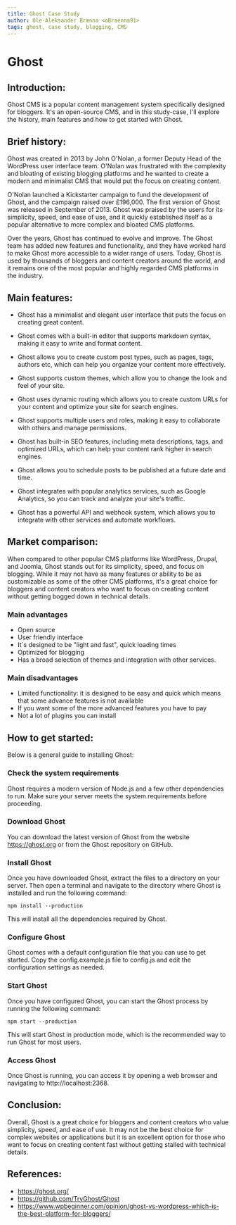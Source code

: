 ```yaml
---
title: Ghost Case Study
author: Ole-Aleksander Brænna <oBraenna91>
tags: ghost, case study, blogging, CMS
---
```

  
# Ghost
  
  
## Introduction:
Ghost CMS is a popular content management system specifically designed for bloggers.
It's an open-source CMS, and in this study-case, I'll explore the history, main features and how to get started with Ghost.

## Brief history:  
Ghost was created in 2013 by John O'Nolan, a former Deputy Head of the WordPress user interface team.
O'Nolan was frustrated with the complexity and bloating of existing blogging platforms and he wanted to create a modern and minimalist CMS that would put
the focus on creating content.
  
O'Nolan launched a Kickstarter campaign to fund the development of Ghost, and the campaign raised over £196,000.
The first version of Ghost was released in September of 2013.
Ghost was praised by the users for its simplicity, speed, and ease of use, and it quickly established itself as a popular alternative to more complex and bloated CMS platforms.

Over the years, Ghost has continued to evolve and improve. The Ghost team has added new features and functionality, and they have worked hard to make Ghost more 
accessible to a wider range of users. Today, Ghost is used by thousands of bloggers and content creators around the world, and it remains one of the most popular
and highly regarded CMS platforms in the industry.

## Main features:
  
- Ghost has a minimalist and elegant user interface that puts the focus on creating great content.

- Ghost comes with a built-in editor that supports markdown syntax, making it easy to write and format content.

- Ghost allows you to create custom post types, such as pages, tags, authors etc, which can help you organize your content more effectively.

- Ghost supports custom themes, which allow you to change the look and feel of your site.

- Ghost uses dynamic routing which allows you to create custom URLs for your content and optimize your site for search engines.

- Ghost supports multiple users and roles, making it easy to collaborate with others and manage permissions.

- Ghost has built-in SEO features, including meta descriptions, tags, and optimized URLs, which can help your content rank higher in search engines.

- Ghost allows you to schedule posts to be published at a future date and time.

- Ghost integrates with popular analytics services, such as Google Analytics, so you can track and analyze your site's traffic.

- Ghost has a powerful API and webhook system, which allows you to integrate with other services and automate workflows.


## Market comparison:
When compared to other popular CMS platforms like WordPress, Drupal, and Joomla, Ghost stands out for its simplicity, speed, and focus on blogging.
While it may not have as many features or ability to be as customizable as some of the other CMS platforms, it's a great choice for bloggers and content creators
who want to focus on creating content without getting bogged down in technical details.
  
  ### Main advantages
  - Open source
  - User friendly interface
  - It´s designed to be "light and fast", quick loading times
  - Optimized for blogging
  - Has a broad selection of themes and integration with other services.
  
  ### Main disadvantages
  - Limited functionality: it is designed to be easy and quick which means that some advance features is not available
  - If you want some of the more advanced features you have to pay
  - Not a lot of plugins you can install
  

## How to get started:
Below is a general guide to installing Ghost:

### Check the system requirements 
  Ghost requires a modern version of Node.js and a few other dependencies to run. Make sure your server meets the system requirements before proceeding.

### Download Ghost 
  You can download the latest version of Ghost from the website https://ghost.org or from the Ghost repository on GitHub.

### Install Ghost
  Once you have downloaded Ghost, extract the files to a directory on your server. Then open a terminal and navigate to the directory where Ghost is installed and run the following command:

```
npm install --production
```
  
This will install all the dependencies required by Ghost.

### Configure Ghost 
  Ghost comes with a default configuration file that you can use to get started. Copy the config.example.js file to config.js and edit the configuration settings as needed.

### Start Ghost
  Once you have configured Ghost, you can start the Ghost process by running the following command:

```
npm start --production
```
  
This will start Ghost in production mode, which is the recommended way to run Ghost for most users.

### Access Ghost
  Once Ghost is running, you can access it by opening a web browser and navigating to http://localhost:2368.


## Conclusion:
Overall, Ghost is a great choice for bloggers and content creators who value simplicity, speed, and ease of use. It may not be the best choice for complex websites or applications but it is an excellent option for those who want to focus on creating content fast without getting stalled with technical details.

## References:

- https://ghost.org/
- https://github.com/TryGhost/Ghost
- https://www.wpbeginner.com/opinion/ghost-vs-wordpress-which-is-the-best-platform-for-bloggers/

